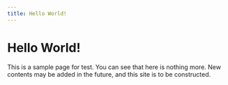 ```yaml
---
title: Hello World!
---
```


# Hello World!

This is a sample page for test.
You can see that here is nothing more.
New contents may be added in the future, and this site is to be constructed.
